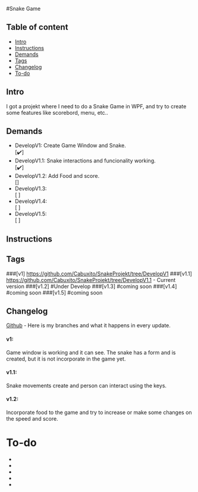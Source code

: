 #Snake Game

## Table of content

* [Intro](#Intro)
* [Instructions](#Instructions)
* [Demands](#Demands)
* [Tags](#Tags)
* [Changelog](#Changelog)
* [To-do](#To-do)
## Intro
I got a projekt where I need to do a Snake Game in WPF, and try to create some features like scorebord, menu, etc..

## Demands 

<ul>
  <li> DevelopV1: Create Game Window and Snake.</li> [✔️]
  <li> DevelopV1.1: Snake interactions and funcionality working.</li> [✔️]
  <li> DevelopV1.2: Add Food and score.</li> []
  <li> DevelopV1.3: </li> [ ]
  <li> DevelopV1.4: </li> [ ]
  <li> DevelopV1.5: </li> [ ]
</ul>

## Instructions


## Tags

###[v1] https://github.com/Cabuxito/SnakeProjekt/tree/DevelopV1
###[v1.1] https://github.com/Cabuxito/SnakeProjekt/tree/DevelopV1.1 - Current version
###[v1.2] #Under Develop
###[v1.3] #coming soon
###[v1.4] #coming soon
###[v1.5] #coming soon

## Changelog

[Github](https://github.com/Cabuxito/Rent-A-Car/branches) - Here is my branches and what it happens in every update.

#### v1:
Game window is working and it can see.
The snake has a form and is created, but it is not incorporate in the game yet.
#### v1.1:
Snake movements create and person can interact using the keys.
#### v1.2: 
Incorporate food to the game and try to increase or make some changes on the speed and score.



# To-do
* 
* 
* 
* 
* 

